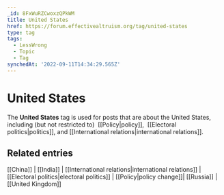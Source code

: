 ```yaml
---
_id: 8FxWuRZCwoxzQPkWM
title: United States
href: https://forum.effectivealtruism.org/tag/united-states
type: tag
tags:
  - LessWrong
  - Topic
  - Tag
synchedAt: '2022-09-11T14:34:29.565Z'
---
```

# United States

The **United States** tag is used for posts that are about the United States, including (but not restricted to)  [[Policy|policy]],  [[Electoral politics|politics]], and [[International relations|international relations]].

Related entries
---------------

[[China]] | [[India]] | [[International relations|international relations]] | [[Electoral politics|electoral politics]] | [[Policy|policy change]]| [[Russia]] | [[United Kingdom]]